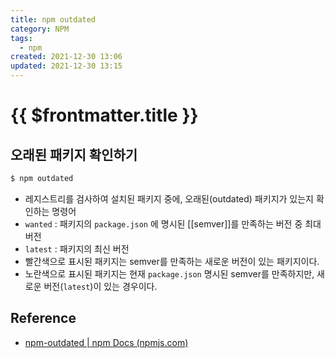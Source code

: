 ```yaml
---
title: npm outdated
category: NPM
tags:
  - npm
created: 2021-12-30 13:06
updated: 2021-12-30 13:15
---
```


# {{ $frontmatter.title }}

## 오래된 패키지 확인하기

```sh
$ npm outdated
```

- 레지스트리를 검사하여 설치된 패키지 중에, 오래된(outdated) 패키지가 있는지 확인하는 명령어
- `wanted` : 패키지의 `package.json` 에 명시된 [[semver]]를 만족하는 버전 중 최대 버전
- `latest` : 패키지의 최신 버전
- 빨간색으로 표시된 패키지는 semver를 만족하는 새로운 버전이 있는 패키지이다.
- 노란색으로 표시된 패키지는 현재 `package.json` 명시된 semver를 만족하지만, 새로운 버전(`latest`)이 있는 경우이다.

## Reference

- [npm-outdated | npm Docs (npmjs.com)](https://docs.npmjs.com/cli/v7/commands/npm-outdated)
